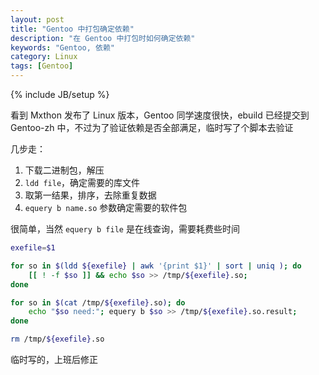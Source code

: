 ```yaml
---
layout: post
title: "Gentoo 中打包确定依赖"
description: "在 Gentoo 中打包时如何确定依赖"
keywords: "Gentoo, 依赖"
category: Linux
tags: [Gentoo]
---
```

{% include JB/setup %}

看到 Mxthon 发布了 Linux 版本，Gentoo 同学速度很快，ebuild 已经提交到 Gentoo-zh 中，不过为了验证依赖是否全部满足，临时写了个脚本去验证

几步走：

1. 下载二进制包，解压
2. `ldd file`，确定需要的库文件
3. 取第一结果，排序，去除重复数据
4. `equery b name.so` 参数确定需要的软件包

<!-- more -->
很简单，当然 `equery b file` 是在线查询，需要耗费些时间

```bash
exefile=$1

for so in $(ldd ${exefile} | awk '{print $1}' | sort | uniq ); do
    [[ ! -f $so ]] && echo $so >> /tmp/${exefile}.so;
done

for so in $(cat /tmp/${exefile}.so); do
    echo "$so need:"; equery b $so >> /tmp/${exefile}.so.result;
done

rm /tmp/${exefile}.so
```

临时写的，上班后修正
